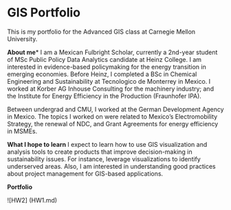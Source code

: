 # GIS Portfolio
This is my portfolio for the Advanced GIS class at Carnegie Mellon University.

**About me*** 
I am a Mexican Fulbright Scholar, currently a 2nd-year student of MSc Public Policy Data Analytics candidate at Heinz College. I am interested in evidence-based policymaking for the energy transition in emerging economies. Before Heinz, I completed a BSc in Chemical Engineering and Sustainability at Tecnologico de Monterrey in Mexico. I worked at Korber AG Inhouse Consulting for the machinery industry; and the Institute for Energy Efficiency in the Production (Fraunhofer IPA).

Between undergrad and CMU, I worked at the German Development Agency in Mexico. The topics I worked on were related to Mexico’s Electromobility Strategy, the renewal of NDC, and Grant Agreements for energy efficiency in MSMEs.


**What I hope to learn**
I expect to learn how to use GIS visualization and analysis tools to create products that improve decision-making in sustainability issues. For instance, leverage visualizations to identify underserved areas. Also, I am interested in understanding good practices about project management for GIS-based applications. 


**Portfolio**

![HW2] (HW1.md)

